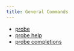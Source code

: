 ```yaml
---
title: General Commands
---
```


- [probe](./probe.md)
- [probe help](./probe-help.md)
- [probe completions](./probe-completions.md)
